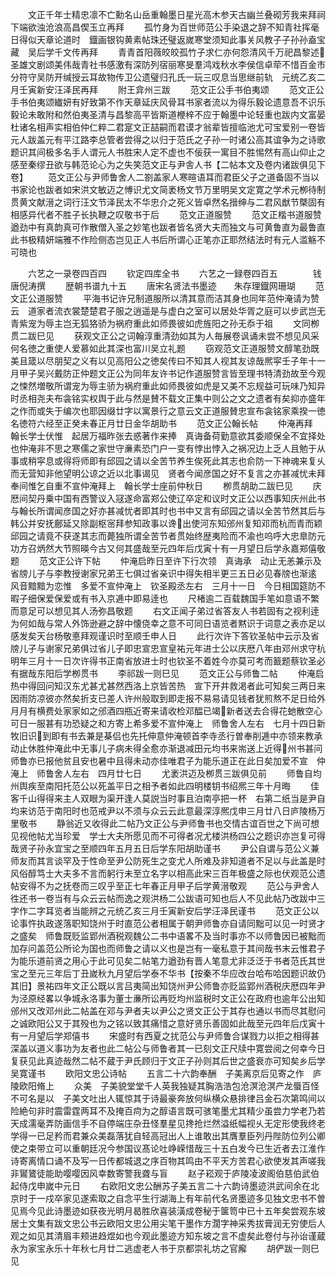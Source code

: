 <!-- { "loadSidebar": true } -->
　　文正千年士精忠凛不亡勳名山岳重翰墨日星光高木参天古幽兰叠砌芳我来拜祠下端欲浊沧浪高昌偰玉立再拜
　　孤竹身为百世师范公手染退之辞不知青社挥毫日得似天章论道时　鐡画银钩黄素帖珠还璧返嵗寒堂须知此事关风教子子孙孙盍宝藏　吴后学千文传再拜
　　青青首阳薇皎皎孤竹子求仁亦何怨清风千万祀昌黎述圣雄文剧颂美伟哉青社书感激有深防列宿丽寒旻羣鸿戏秋水李侯信卓荦不惜百金市分符守吴防开缄授云耳故物传卫公遗璧归孔氏一玩三叹息当思继前轨　元统乙亥二月壬寅新安汪泽民再拜
　　附王弇州三跋
　　范文正公手书伯夷颂
　　范文正公手书伯夷颂纎妍有好致第不作天章延庆风骨耳书家者流以为得乐毅论遗意吾不识乐毅论未敢附和然伯夷圣清与昌黎高平皆斯道楩梓不应于翰墨中论轻重也跋内文富晏杜诸名相声实相伯仲仁粹二君寔文正喆嗣而君谟才翁辈皆擅临池尤可宝爱别一卷皆元人跋盖元有平江路李总管者尝得之以归于范氏之子孙一时诸公高其谊争为之诗歌题识其间极多名手人谓元人书胜宋人定不虚也不佞获一寓目不胜惕然有高山仰止之感至秦缪丑欲与韩范论心为之失笑范文正与尹舎人书【二帖本文及卷内诸跋俱见下卷】
　　范文正公与尹师鲁舍人二劄盖家人寒暄语耳而君臣父子之道备固不当以书家论也跋者如宋洪文敏迈之愽识尤文简袤杨文节万里明吴文定寛之学术元栁待制贯黄文献溍之词行汪文节泽民太不华忠介之死义皆卓然名搢绅与二君风猷节槩固有相感异代者不胜子长执鞭之叹敬书于后
　　范文正道服赞
　　范文正楷书道服赞遒劲中有真韵真可作散僧入圣之妙笔也跋者皆名贤大夫而独文与可黄鲁直为最鲁直此书极精妍端雅不作险侧态岂见正人书后所谓心正笔亦正耶然结法时有元人滥觞不可晓也

　　六艺之一录卷四百四
　　钦定四库全书
　　六艺之一録卷四百五　　　　钱唐倪涛撰
　　歴朝书谱九十五
　　唐宋名贤法书墨迹　　朱存理鐡网珊瑚
　　范文正公道服赞
　　平海书记许兄制道服所以清其意而洁其身也同年范仲淹请为赞云　道家者流衣裳楚楚君子服之逍遥是与虚白之室可以居处华胥之庭可以步武岂无青紫宠为辱主岂无狐狢骄为祸府重此如师畏彼如虎旌阳之孙无忝于祖
　　文同栁贯二跋巳见
　　获观文正公之词翰淳重清劲如其为人毎展卷讽诵未尝不想见风采何名徳之重使人爱慕如此其深也富川吴立礼题
　　窃观范文正道服赞文醇笔劲既美且箴以尽朋契之义有以见高阳公之徳矣传曰不知其人视其友谅哉熈寜壬子年十一月甲子吴兴戴防正仲题文正公为同年友许书记作道服赞言皆至理书特清劲故至今观之悚然増敬所谓宠为辱主骄为祸府重此如师畏彼如虎是又美不忘规益可玩味乃知异时丞相尧夫布衾铭实权舆于此与然是賛不载文正集中则公之文之遗者有矣抑亦盛年之作而或失于编次也耶因缀廿字以寓景行之意云文正道服賛忠宣布衾铭家乘揆一徳名徳符六经至正癸未春正月廿日金华胡助书
　　范文正公翰长帖
　　仲淹再拜　翰长学士伏惟　起居万福昨张去惑著作来捧　真诲备荷勤意欲其委顺保全不宜择处也仲淹非不思之寒儒之家世守亷素恐门户一变有悖出悖入之祸况边上乏人且勉于从事或稍寜息或得将师即有邱园之请以全苦节养生俟死此其志也俞防一下神魂来复乆而无营知非他望明公谅之近以北事谒见　贤者今闻彦国之好不复言之亦甚减忧未拜奉间惟乞自重不宣仲淹拜上　翰长学士座前仲秋日
　　栁贯胡助二跋巳见
　　庆厯间契丹乗中国有西警议入冦遂命富郑公使辽卒定和议时文正公以西事知庆州此书与翰长所谓闻彦国之好亦甚减忧者即其时也书中又言有邱园之请以全苦节然其后与韩公并安抚鄜延又除副枢宻拜参知政事以谗出使河东知邠州复知邓而杭而青而颖邱园之请竟不获遂其志而薨独所谓全苦节者贯始终歴夷险而不渝也呜呼大忠臯防元功方召炳然大节照暎今古又何其盛哉至元四年后戊寅十有一月望日后学永嘉郑僖敬题
　　范文正公许下帖
　　仲淹启昨日至许下行次领　真诲承　动止无恙兼示及　省牓儿子与李教授谢家兄弟王七俱过省亲识中得失相半更三五日必见春牓也渐逺　风音黯黯为恋惟　多爱不宣仲淹上　钦圣殿丞左右　三月十一日　今日相国筵防不暇子细保爱保爱或有书入京逓中即易逹也
　　尺楮逾二百载魏国手笔如意语不繁而意足可以想见其人汤弥昌敬题
　　右文正闻子弟过省答友人书若固有之视利逹为何如哉与常人外饰逊避之辞中懐侥幸之意不可同日语览者黙识于词意之表亦足以感发矣天台杨敬悳拜观谨识时至顺壬申人日
　　此行次许下答钦圣帖中云示及省牓儿子与谢家兄弟俱过省儿子即忠宣忠宣皇祐元年进士公以庆厯八年由邓州求守杭明年三月十一日次许得书正南省放进士时也钦圣不着姓今亦莫可考而籖题蔡钦圣必有据哉东阳后学栁贯书
　　李祁跋一则巳见
　　范文正公与师鲁二帖
　　仲淹启热中得回问知汉东尤甚尤甚然西洛上京皆苦热　宣下开井救渇者此可知矣三两日来因雨防凉彼亦然矣折支已差人许州般取到即走报不易易请见钱者犹煎熬不足日给外月月有横费处家家如之邠酒四瓶近寄来请收检邓醖已竭新者送去合得花虵散空心可日一服甚有功恐疑之和方寄上希多爱不宣仲淹上　师鲁舍人左右　七月十四日新牧旧识到即有书去兼是棊侣也先托伸意仲淹顿首李寺丞行曽奉削逓中亦领来教承　动止休胜仲淹此中无事儿子病未得全愈亦渐退减田元均书来耑送上近得州书甚问师鲁亦已报他贫且安也暑中且得未动亦佳唯君子为能乐道正在此日矣加爱不宣　仲淹上　师鲁舍人左右　四月廿七日
　　尤袤洪迈及栁贯三跋俱见前
　　师鲁自均州舆疾至南阳托范公以死盖平日之相予者如此四明楼钥书绍熈三年十月晦
　　佳客千山得得来主人双眼为渠开逢人莫説当时事且泊南亭把一杯　右第二纸当是尹自均来访范于南阳时也范戒尹以不须与众云云此意最深淳熈戊申三月廿八日庐陵杨万里敬书
　　静翁近又收得此二帖乃文正公与尹师鲁书也交情古谊百世之下尚可想见视他帖尤当珍爱　学士大夫所愿见而不可得者况尤楼洪杨四公之题识亦岂复可得哉贤子孙永宜宝之至顺四年五月五日后学东阳胡助谨书
　　尹公自谓与范公义兼师友而其言谈罕及于性命至尹公防死生之变尤人所难及非知道者不足以与此盖是时风俗醇笃士大夫多不言而躬行未至立名字以相高此宋三百年极盛之际也伏观范公遗帖安得不为之抚卷而三叹乎至正七年春正月甲子后学黄溍敬观
　　范公与尹舍人徃还书一卷当有与众云云帖而逸之观洪杨二公跋语可知也后人不见此帖乃改跋中三字作二字耳览者当能辨之元统乙亥三月壬寅新安后学汪泽民谨书
　　范文正公以论事忤执政遂落职知饶州于时直范公者相属于朝尹师鲁亦自请同黜可以见一时贤才之盛矣　师鲁既贬监郢州酒税观魏公二书中语畧不及当时事亦不以师鲁因已被黜而加存问盖范公所论为国也而师鲁之请以义也是岂有一毫私意于其间哉书末云惟君子为能乐道前贤之用心于此可见矣二帖笔力遒劲有晋人笔意尤非泛泛于书者范氏其世宝之至元三年后丁丑嵗秋九月望后学泰不华书【按秦不华应改台哈布哈因题识故仍其旧】景祐四年文正公既以言吕夷简出知饶州尹公师鲁亦贬监郢州酒税庆厯四年尹为泾原经畧以争城永洛事为董士亷所讼再贬均州监税时文正公在政府也逾年公出知邠州又改邓州此二帖盖在邓与尹者夫以尹公之贤文正公于其存也通以书而尽其慰问之诚欧阳公又于其殁也为之铭以致其痛惜之意好贤乐善固如此哉至元四年后戊寅十有一月望后学郑僖书
　　宋盛时有西夏之扰范公与尹师鲁合谋戮力以拒之相得甚深盖以道义事功为友者也此二帖公与师鲁者其一已刻文正尺牍中寛尝阅之何幸今日复获见此真迹哉然二帖不蔵于尹氏顾归于文正子孙则其后世之盛衰亦可知矣乡后学吴寛谨书
　　欧阳文忠公诗帖
　　五言二十六韵奉酬　子美离京后见寄之作　庐陵欧阳脩上
　　众美　子美貌堂堂千人英我独疑其胸浩浩包沧溟沧溟产龙蜃百怪不可名是以　子美文吐出人辄惊其于诗最豪奔放何纵横众悬排律吕金石次第鸣间以险絶句非时震雷霆两耳不及掩百疴为之醇语言既可骇笔墨尤其精少虽尝力学老乃若天成濡毫弄防画信手不自停端庄杂丑怪羣星见搀抢烂然溢纸幅视乆无定形使我终老学得一已足矜而君兼众美磊落犹自轻高冠出人上谁敢出其膺羣臣列丹陛防位列公卿使之束带立可以重朝廷况今参国议髙论吐峥嵘惜哉三十五白发今已生近者去江淮作诗寄离情口诵不及写一日传都城退之序百物其鸣由不平天方苦君心欲使发其声嗟我非鸑鷟徒能助嘤嘤因风幸数寄警我聋与盲
　　赵子崧观于庐陵凌波阁伯慈伯武伯起侍戊申嵗中元日
　　右欧阳文忠公酬苏子美五言二十六韵诗墨迹洪武间余在北京时于一戍卒家见遂索取之自念平生行湖海上有年前代名贤墨迹多见独文忠书不曽见焉今见此诗墨迹如获夜光明月曷胜欣喜装潢成卷秘于箧笥中已十五年矣尝观东坡居士文集有跋文忠公书云欧阳文忠公用尖笔干墨作方濶字神采秀拔膏润无穷使后人观之如见其清眉丰颊进趋煜如也今观此墨迹方知东坡之言不虚矣此卷付与孙诒谨蔵永为家宝永乐十年秋七月廿二逃虚老人书于京都崇礼坊之官廨
　　胡俨跋一则巳见
